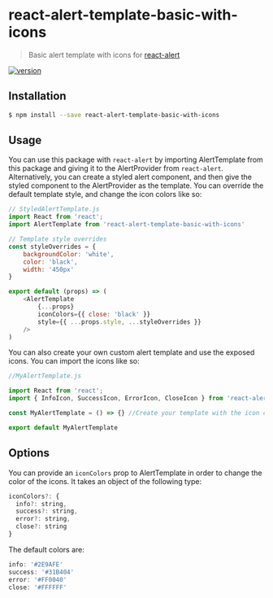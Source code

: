 # react-alert-template-basic-with-icons

> Basic alert template with icons for [react-alert](https://github.com/schiehll/react-alert)

[![version](https://img.shields.io/npm/v/react-alert-template-basic-with-icons.svg?style=flat-square)](http://npm.im/react-alert-template-basic-with-icons)

## Installation

```bash
$ npm install --save react-alert-template-basic-with-icons
```

## Usage

You can use this package with `react-alert` by importing AlertTemplate from this package and giving it to the AlertProvider from `react-alert`. Alternatively, you can create a styled alert component, and then give the styled component to the AlertProvider as the template. You can override the default template style, and change the icon colors like so:

```js
// StyledAlertTemplate.js
import React from 'react';
import AlertTemplate from 'react-alert-template-basic-with-icons'

// Template style overrides
const styleOverrides = {
    backgroundColor: 'white',
    color: 'black',
    width: '450px'
}

export default (props) => (
    <AlertTemplate
        {...props}
        iconColors={{ close: 'black' }} 
        style={{ ...props.style, ...styleOverrides }}
    />
)
```

You can also create your own custom alert template and use the exposed icons. You can import the icons like so:

```js
//MyAlertTemplate.js

import React from 'react';
import { InfoIcon, SuccessIcon, ErrorIcon, CloseIcon } from 'react-alert-template-basic-with-icons'

const MyAlertTemplate = () => {} //Create your template with the icon components here

export default MyAlertTemplate
```

## Options

You can provide an `iconColors` prop to AlertTemplate in order to change the color of the icons. It takes an object of the following type:

```js
iconColors?: {
  info?: string,
  success?: string,
  error?: string,
  close?: string
}
```

The default colors are:

```js
info: '#2E9AFE'
success: '#31B404'
error: '#FF0040'
close: '#FFFFFF'
```

